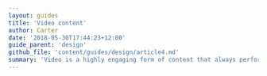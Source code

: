 ```yaml
---
layout: guides
title: 'Video content'
author: Carter
date: '2018-05-30T17:44:23+12:00'
guide_parent: 'design'
github_file: 'content/guides/design/article4.md'
summary: 'Video is a highly engaging form of content that always performs well. They can be as simple as shooting something with a smartphone (plus minor editing), or you can use tools such as Biteable to create videos that tell a story.'
---
```

